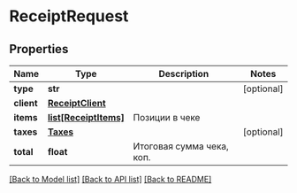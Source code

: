 # ReceiptRequest

## Properties
Name | Type | Description | Notes
------------ | ------------- | ------------- | -------------
**type** | **str** |  | [optional] 
**client** | [**ReceiptClient**](ReceiptClient.md) |  | 
**items** | [**list[ReceiptItems]**](ReceiptItems.md) | Позиции в чеке | 
**taxes** | [**Taxes**](Taxes.md) |  | [optional] 
**total** | **float** | Итоговая сумма чека, коп. | 

[[Back to Model list]](../README.md#documentation-for-models) [[Back to API list]](../README.md#documentation-for-api-endpoints) [[Back to README]](../README.md)


